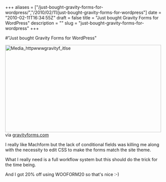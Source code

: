 +++
aliases = ["/just-bought-gravity-forms-for-wordpress/","/2010/02/11/just-bought-gravity-forms-for-wordpress"]
date = "2010-02-11T16:34:55Z"
draft = false
title = "Just bought Gravity Forms for WordPress"
description = ""
slug = "just-bought-gravity-forms-for-wordpress"
+++

#"Just bought Gravity Forms for WordPress"


 <div class="posterous_bookmarklet_entry">
 <div class='p_embed p_image_embed'>
<a href="http://getfile9.posterous.com/getfile/files.posterous.com/conoroneill/spEybAHAIGjiGHxbHxsjeFAEtCqafyJGAtkjyqwxetFoyCxDEmckeqrcHwoe/media_httpwwwgravityf_itlsE.png.scaled1000.png"><img alt="Media_httpwwwgravityf_itlse" height="281" src="http://getfile8.posterous.com/getfile/files.posterous.com/conoroneill/spEybAHAIGjiGHxbHxsjeFAEtCqafyJGAtkjyqwxetFoyCxDEmckeqrcHwoe/media_httpwwwgravityf_itlsE.png.scaled500.png" width="500" /></a>
</div>
<div class="posterous_quote_citation">via <a href="http://www.gravityforms.com/">gravityforms.com</a></div>
 <p>I really like Machform but the lack of conditional fields was killing me along with the necessity to edit CSS to make the forms match the site theme.
</p><p> What I really need is a full workflow system but this should do the trick for the time being. 
</p><p>And I got 20% off using WOOFORM20 so that's nice :-)</p></div>
 